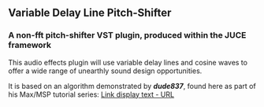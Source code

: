 ## Variable Delay Line Pitch-Shifter

### A non-fft pitch-shifter VST plugin, produced within the JUCE framework

This audio effects plugin will use variable delay lines and cosine waves to offer a wide range of unearthly sound design opportunities.

It is based on an algorithm demonstrated by **_dude837_**, found here as part of his Max/MSP tutorial series: [Link display text - URL](https://www.youtube.com/watch?v=uyzY_ZP54pA&t=282s)

